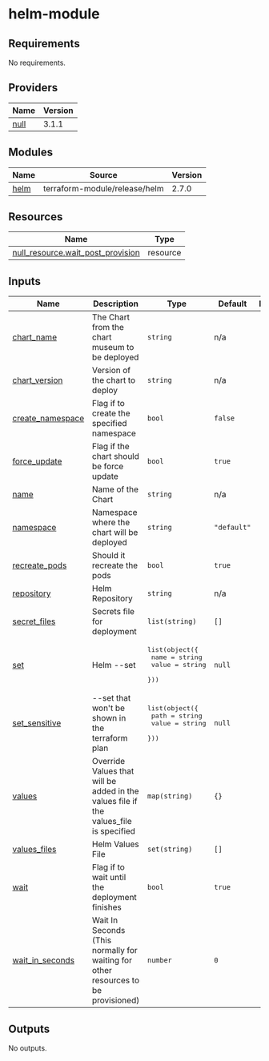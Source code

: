 # helm-module
<!-- BEGIN_TF_DOCS -->
## Requirements

No requirements.

## Providers

| Name | Version |
|------|---------|
| <a name="provider_null"></a> [null](#provider\_null) | 3.1.1 |

## Modules

| Name | Source | Version |
|------|--------|---------|
| <a name="module_helm"></a> [helm](#module\_helm) | terraform-module/release/helm | 2.7.0 |

## Resources

| Name | Type |
|------|------|
| [null_resource.wait_post_provision](https://registry.terraform.io/providers/hashicorp/null/latest/docs/resources/resource) | resource |

## Inputs

| Name | Description | Type | Default | Required |
|------|-------------|------|---------|:--------:|
| <a name="input_chart_name"></a> [chart\_name](#input\_chart\_name) | The Chart from the chart museum to be deployed | `string` | n/a | yes |
| <a name="input_chart_version"></a> [chart\_version](#input\_chart\_version) | Version of the chart to deploy | `string` | n/a | yes |
| <a name="input_create_namespace"></a> [create\_namespace](#input\_create\_namespace) | Flag if to create the specified namespace | `bool` | `false` | no |
| <a name="input_force_update"></a> [force\_update](#input\_force\_update) | Flag if the chart should be force update | `bool` | `true` | no |
| <a name="input_name"></a> [name](#input\_name) | Name of the Chart | `string` | n/a | yes |
| <a name="input_namespace"></a> [namespace](#input\_namespace) | Namespace where the chart will be deployed | `string` | `"default"` | no |
| <a name="input_recreate_pods"></a> [recreate\_pods](#input\_recreate\_pods) | Should it recreate the pods | `bool` | `true` | no |
| <a name="input_repository"></a> [repository](#input\_repository) | Helm Repository | `string` | n/a | yes |
| <a name="input_secret_files"></a> [secret\_files](#input\_secret\_files) | Secrets file for deployment | `list(string)` | `[]` | no |
| <a name="input_set"></a> [set](#input\_set) | Helm --set | <pre>list(object({<br>    name  = string<br>    value = string<br>  }))</pre> | `null` | no |
| <a name="input_set_sensitive"></a> [set\_sensitive](#input\_set\_sensitive) | --set that won't be shown in the terraform plan | <pre>list(object({<br>    path  = string<br>    value = string<br>  }))</pre> | `null` | no |
| <a name="input_values"></a> [values](#input\_values) | Override Values that will be added in the values file if the values\_file is specified | `map(string)` | `{}` | no |
| <a name="input_values_files"></a> [values\_files](#input\_values\_files) | Helm Values File | `set(string)` | `[]` | no |
| <a name="input_wait"></a> [wait](#input\_wait) | Flag if to wait until the deployment finishes | `bool` | `true` | no |
| <a name="input_wait_in_seconds"></a> [wait\_in\_seconds](#input\_wait\_in\_seconds) | Wait In Seconds (This normally for waiting for other resources to be provisioned) | `number` | `0` | no |

## Outputs

No outputs.
<!-- END_TF_DOCS -->